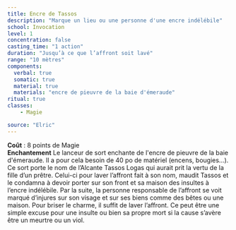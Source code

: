 ```yaml
---
title: Encre de Tassos
description: "Marque un lieu ou une personne d'une encre indélébile"
school: Invocation
level: 1
concentration: false
casting_time: "1 action"
duration: "Jusqu’à ce que l’affront soit lavé"
range: "10 mètres"
components:
  verbal: true
  somatic: true
  material: true
  materials: "encre de pieuvre de la baie d'émeraude"
ritual: true
classes:
    - Magie

source: "Elric"
---
```

**Coût** : 8 points de Magie  
**Enchantement** Le lanceur de sort enchante de l'encre de pieuvre de la baie d'émeraude. Il a pour cela besoin de 40 po de matériel (encens, bougies...).  
Ce sort porte le nom de l’Alcante Tassos Logas qui aurait prit la vertu de la fille d’un prêtre. Celui-ci pour laver l’affront fait à son nom, maudit Tassos et le condamna à devoir porter sur son front et sa maison des insultes à l’encre indélébile.  Par la suite, la personne responsable de l’affront se voit marqué d’injures sur son visage et sur ses biens comme des bêtes ou une maison. Pour briser le charme, il suffit de laver l’affront. Ce peut être une simple excuse pour une insulte ou bien sa propre mort si la cause s’avère être un meurtre ou un viol.   
